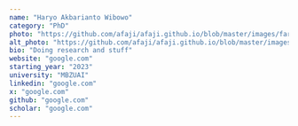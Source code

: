 ```yaml
---
name: "Haryo Akbarianto Wibowo"
category: "PhD"
photo: "https://github.com/afaji/afaji.github.io/blob/master/images/farid-vouge.png?raw=true"
alt_photo: "https://github.com/afaji/afaji.github.io/blob/master/images/farid-vouge-2.png?raw=true"
bio: "Doing research and stuff"
website: "google.com"
starting_year: "2023"
university: "MBZUAI"
linkedin: "google.com"
x: "google.com"
github: "google.com"
scholar: "google.com"
---
```

